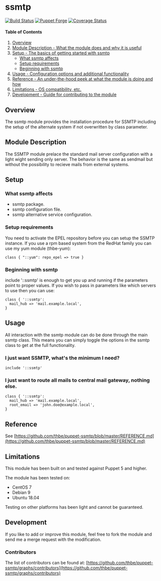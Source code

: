 # ssmtp

[![Build Status](https://travis-ci.org/thbe/puppet-ssmtp.png?branch=master)](https://travis-ci.org/thbe/puppet-ssmtp)
[![Puppet Forge](https://img.shields.io/puppetforge/v/thbe/ssmtp.svg)](https://forge.puppetlabs.com/thbe/ssmtp)
[![Coverage Status](https://coveralls.io/repos/thbe/puppet-ssmtp/badge.svg?branch=master&service=github)](https://coveralls.io/github/thbe/puppet-ssmtp?branch=master)

#### Table of Contents

1. [Overview](#overview)
2. [Module Description - What the module does and why it is useful](#module-description)
3. [Setup - The basics of getting started with ssmtp](#setup)
    * [What ssmtp affects](#what-ssmtp-affects)
    * [Setup requirements](#setup-requirements)
    * [Beginning with ssmtp](#beginning-with-ssmtp)
4. [Usage - Configuration options and additional functionality](#usage)
5. [Reference - An under-the-hood peek at what the module is doing and how](#reference)
5. [Limitations - OS compatibility, etc.](#limitations)
6. [Development - Guide for contributing to the module](#development)


## Overview

The ssmtp module provides the installation procedure for SSMTP including the setup of
the alternate system if not overwritten by class parameter.

## Module Description

The SSMTP module prelace the standard mail server configuration with a light
wight sending only server. The behavior is the same as sendmail but without
the possibility to recieve mails from external systems.


## Setup

### What ssmtp affects

* ssmtp package.
* ssmtp configuration file.
* ssmtp alternative service configuration.

### Setup requirements

You need to activate the EPEL repository before you can setup the SSMTP instance.
If you use a rpm based system from the RedHat family you can use my yum module (thbe-yum):

```puppet
class { "::yum": repo_epel => true }
```

### Beginning with ssmtp

include '::ssmtp' is enough to get you up and running if the parameters point to
proper values.  If you wish to pass in parameters like which servers to use then you
can use:

```puppet
class { '::ssmtp':
  mail_hub => 'mail.example.local',
}
```

## Usage

All interaction with the ssmtp module can do be done through the main ssmtp class.
This means you can simply toggle the options in the ssmtp class to get at the full
functionality.

### I just want SSMTP, what's the minimum I need?

```puppet
include '::ssmtp'
```

### I just want to route all mails to central mail gateway, nothing else.

```puppet
class { '::ssmtp':
  mail_hub => 'mail.example.local',
  root_email => 'john.doe@example.local',
}
```

## Reference

See [https://github.com/thbe/puppet-ssmtp/blob/master/REFERENCE.md](https://github.com/thbe/puppet-ssmtp/blob/master/REFERENCE.md)

## Limitations

This module has been built on and tested against Puppet 5 and higher.

The module has been tested on:

* CentOS 7
* Debian 9
* Ubuntu 18.04

Testing on other platforms has been light and cannot be guaranteed.

## Development

If you like to add or improve this module, feel free to fork the module and send
me a merge request with the modification.

### Contributors

The list of contributors can be found at: [https://github.com/thbe/puppet-ssmtp/graphs/contributors](https://github.com/thbe/puppet-ssmtp/graphs/contributors)
